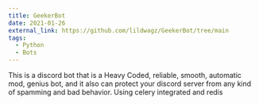 ```yaml
---
title: GeekerBot
date: 2021-01-26
external_link: https://github.com/lildwagz/GeekerBot/tree/main
tags:
  - Python
  - Bots
---
```


This is a discord bot that is a Heavy Coded, reliable, smooth, automatic mod, genius bot, and it also can protect your discord server from any kind of spamming and bad behavior. Using celery integrated and redis


<!--more-->
